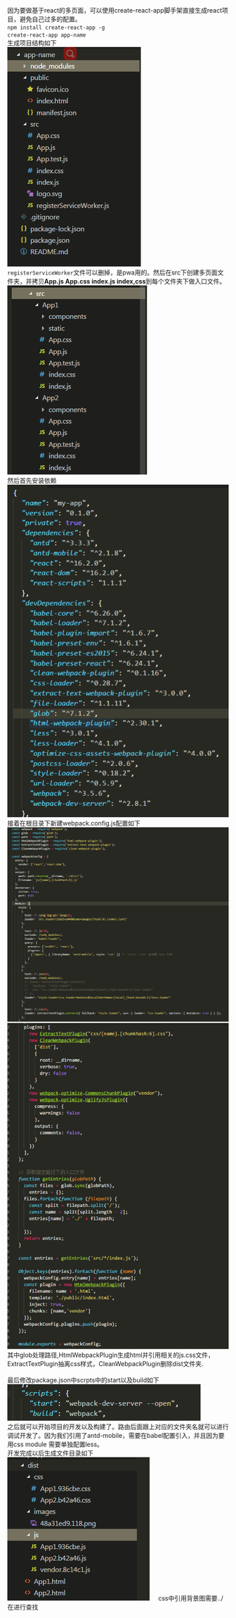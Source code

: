 因为要做基于react的多页面，可以使用create-react-app脚手架直接生成react项目，避免自己过多的配置。  
`npm install create-react-app -g`       
`create-react-app app-name`  
生成项目结构如下<br/>
      ![Image text](https://github.com/GODhandsome/react-MPA/blob/master/img-folder/1.png)<br/>
`registerServiceWorker`文件可以删掉，是pwa用的。然后在src下创建多页面文件夹，并拷贝**App.js App.css index.js index,css**到每个文件夹下做入口文件。<br/>
      ![Image text](https://github.com/GODhandsome/react-MPA/blob/master/img-folder/2.png)<br/>
然后首先安装依赖<br/>
     ![Image text](https://github.com/GODhandsome/react-MPA/blob/master/img-folder/3.png)<br/>
接着在根目录下新建webpack.config.js配置如下<br/>
    ![Image text](https://github.com/GODhandsome/react-MPA/blob/master/img-folder/4.png)<br/>
     ![Image text](https://github.com/GODhandsome/react-MPA/blob/master/img-folder/5.png) <br/>
其中glob处理路径,HtmlWebpackPlugin生成html并引用相关的js.css文件，ExtractTextPlugin抽离css样式，CleanWebpackPlugin删除dist文件夹.<br/>    
最后修改package.json中scrpts中的start以及build如下<br/>
      ![Image text](https://github.com/GODhandsome/react-MPA/blob/master/img-folder/6.png)<br/>
之后就可以开始项目的开发以及构建了。路由后面跟上对应的文件夹名就可以进行调试开发了。因为我们引用了antd-mobile，需要在babel配置引入，并且因为要用css module 需要单独配置less。<br/>
开发完成以后生成文件目录如下<br/>
     ![Image text](https://github.com/GODhandsome/react-MPA/blob/master/img-folder/7.png)
     css中引用背景图需要../在进行查找
